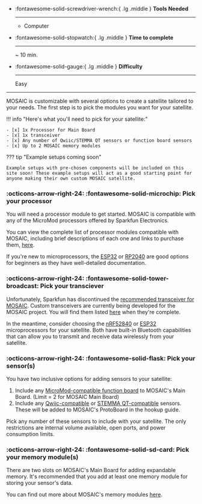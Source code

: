 <div class="grid cards" markdown>

-   :fontawesome-solid-screwdriver-wrench:{ .lg .middle } __Tools Needed__

    ---

    - Computer

-   :fontawesome-solid-stopwatch:{ .lg .middle } __Time to complete__

    ---

    ~ 10 min.

-   :fontawesome-solid-gauge:{ .lg .middle } __Difficulty__

    ---

    Easy

</div>

---

MOSAIC is customizable with several options to create a satellite tailored to your needs. The first step is to pick the modules you want for your satellite.

!!! info "Here's what you'll need to pick for your satellite:"

    - [x] 1x Processor for Main Board
    - [x] 1x transceiver
    - [x] Any number of Qwiic/STEMMA QT sensors or function board sensors
    - [x] Up to 2 MOSAIC memory modules

??? tip "Example setups coming soon"

    Example setups with pre-chosen components will be included on this site soon! These example setups will act as a good starting point for anyone making their own custom MOSAIC satellite.

### :octicons-arrow-right-24: :fontawesome-solid-microchip: Pick your processor

You will need a processor module to get started. MOSAIC is compatible with any of the MicroMod processors offered by Sparkfun Electronics. 

You can view the complete list of processor modules compatible with MOSAIC, including brief descriptions of each one and links to purchase them, [here](https://www.mosaicsat.org/core_documentation/hardware/main_board/processors/). 

If you're new to microprocessors, the [ESP32](https://www.sparkfun.com/sparkfun-micromod-esp32-processor.html) or [RP2040](https://www.sparkfun.com/sparkfun-micromod-rp2040-processor.html) are good options for beginners as they have well-detailed documentation.

### :octicons-arrow-right-24: :fontawesome-solid-tower-broadcast: Pick your transciever

Unfortunately, Sparkfun has discontinued the [recommended transceiver for MOSAIC](https://www.sparkfun.com/sparkfun-micromod-lora-function-board.html). Custom transceivers are currently being developed for the MOSAIC project. You will find them listed [here](https://www.mosaicsat.org/core_documentation/hardware/sensors_and_radios) when they're complete. 

In the meantime, consider choosing the [nRF52840](https://www.sparkfun.com/sparkfun-micromod-nrf52840-processor.html) or [ESP32](https://www.sparkfun.com/sparkfun-micromod-esp32-processor.html) microprocessors for your satellite. Both have built-in Bluetooth capabilities that can allow you to transmit and receive data wirelessly from your satellite. 

### :octicons-arrow-right-24: :fontawesome-solid-flask: Pick your sensor(s)

You have two inclusive options for adding sensors to your satellite:

1. Include any [MicroMod-compatible function board](https://www.mosaicsat.org/core_documentation/hardware/main_board/function_boards/) to MOSAIC's Main Board. (Limit = 2 for MOSAIC Main Board)
2. Include any [Qwiic-compatible](https://www.sparkfun.com/sensors.html?sf_global_qwiic_connector=8262) or [STEMMA QT-compatible](https://www.adafruit.com/category/1005) sensors. These will be added to MOSAIC's ProtoBoard in the hookup guide.

Pick any number of these sensors to include with your satellite. The only restrictions are internal volume available, open ports, and power consumption limits.

### :octicons-arrow-right-24: :fontawesome-solid-sd-card: Pick your memory module(s)

There are two slots on MOSAIC's Main Board for adding expandable memory. It's recommended that you add at least one memory module for storing your sensor's data. 

You can find out more about MOSAIC's memory modules [here](https://www.mosaicsat.org/core_documentation/hardware/main_board/memory_modules/).